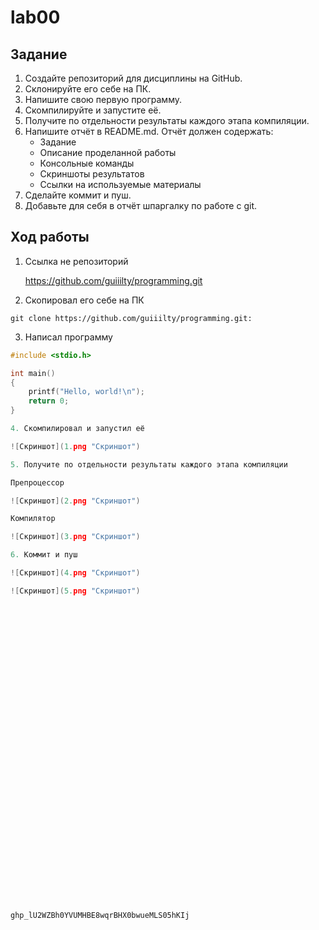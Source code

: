 # lab00

## Задание

1. Создайте репозиторий для дисциплины на GitHub.
2. Склонируйте его себе на ПК.
3. Напишите свою первую программу.
4. Скомпилируйте и запустите её.
5. Получите по отдельности результаты каждого этапа компиляции.
6. Напишите отчёт в README.md. Отчёт должен содержать:
    * Задание
    * Описание проделанной работы
    * Консольные команды
    * Скриншоты результатов
    * Ссылки на используемые материалы
7. Сделайте коммит и пуш.
8. Добавьте для себя в отчёт шпаргалку по работе с git.

## Ход работы 
1. Ссылка не репозиторий

    https://github.com/guiiilty/programming.git

2. Скопировал его себе на ПК

```shell 
git clone https://github.com/guiiilty/programming.git:

```
3. Написал программу

```c
#include <stdio.h>

int main()
{
    printf("Hello, world!\n");
    return 0;
}

4. Скомпилировал и запустил её 

![Скриншот](1.png "Скриншот")

5. Получите по отдельности результаты каждого этапа компиляции

Препроцессор

![Скриншот](2.png "Скриншот")

Компилятор

![Скриншот](3.png "Скриншот")

6. Коммит и пуш

![Скриншот](4.png "Скриншот")

![Скриншот](5.png "Скриншот")




































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
